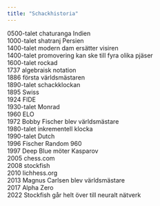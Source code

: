 ```yaml
---
title: "Schackhistoria"
---
```


0500-talet chaturanga Indien  
1000-talet shatranj Persien  
1400-talet modern dam ersätter visiren  
1400-talet promovering kan ske till fyra olika pjäser  
1600-talet rockad  
1737 algebraisk notation  
1886 första världsmästaren  
1890-talet schackklockan  
1895 Swiss  
1924 FIDE  
1930-talet Monrad  
1960 ELO  
1972 Bobby Fischer blev världsmästare  
1980-talet inkrementell klocka  
1990-talet Dutch  
1996 Fischer Random 960  
1997 Deep Blue möter Kasparov  
2005 chess.com  
2008 stockfish  
2010 lichhess.org  
2013 Magnus Carlsen blev världsmästare  
2017 Alpha Zero  
2022 Stockfish går helt över till neuralt nätverk  
